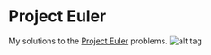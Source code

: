 Project Euler
=============

My solutions to the [Project Euler](https://projecteuler.net/problems) problems.
![alt tag](https://projecteuler.net/profile/ktsakas.png)
